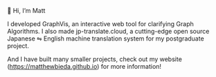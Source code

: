 👋 Hi, I’m Matt

I developed GraphVis, an interactive web tool for clarifying Graph Algorithms.
I also made jp-translate.cloud, a cutting-edge open source Japanese ⇋ English machine translation system for my postgraduate project.  

And I have built many smaller projects, check out my website (https://matthewbieda.github.io) for more information!
